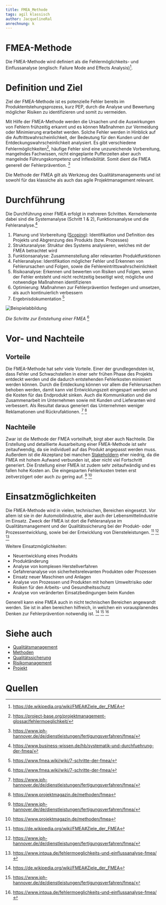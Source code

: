 ```yaml
---
title: FMEA_Methode
tags: agil klassisch
author: JacquelineRal
anrechnung: k 
---
```


# FMEA-Methode

Die FMEA-Methode wird definiert als die Fehlermöglichkeits- und Einflussanalyse (englisch: Failure Mode and Effects Analysis)[^1].

# Definition und Ziel 

Ziel der FMEA-Methode ist es potenzielle Fehler bereits im Produktentstehungsprozess, kurz PEP, durch die Analyse und Bewertung möglicher Risiken zu identifizieren und somit zu vermeiden. 

Mit Hilfe der FMEA-Methode werden die Ursachen und die Auswirkungen von Fehlern frühzeitig erkannt und es können Maßnahmen zur Vermeidung oder Minimierung erarbeitet werden. Solche Fehler werden in Hinblick auf die Auftrittswahrscheinlichkeit, der Bedeutung für den Kunden und der Entdeckungswahrscheinlichkeit analysiert. Es gibt verschiedene Fehlermöglichkeiten[^3], häufige Fehler sind eine unzureichende Vorbereitung, mangelndes Fachwissen, nicht eingeplante Pufferzeiten aber auch mangelnde Führungskompetenz und Inflexibilität. Somit dient die FMEA generell der Fehlerprävention. [^2] 

Die Methode der FMEA gilt als Werkzeug des Qualitätsmanagements und ist sowohl für das klassiche als auch das agile Projektmanagement relevant.


# Durchführung

Die Durchführung einer FMEA erfolgt in mehreren Schritten. Kernelemente dabei sind die Systemanalyse (Schritt 1 & 2), Funktionsanalyse und die Fehleranalyse.[^5]

  1. Planung und Vorbereitung ([Scoping](https://de.wikipedia.org/wiki/Scoping)):
    Identifikation und Definition des Projekts und Abgrenzung des Produkts (bzw. Prozesses)
  2. Strukturanalyse:
    Struktur des Systems analysieren, welches mit der FMEA betrachtet wird
  3. Funktionsanalyse:
    Zusammenstellung aller relevanten Produktfunktionen
  4. Fehleranalyse: Identifikation möglicher Fehler und Erkennen von Fehlerursachen und Folgen, sowie die Fehlereintrittswahrscheinlichkeit
  5. Risikoanalyse: Erkennen und bewerten von Risiken und Folgen, wenn der Fehler entsteht und nicht rechtzeitig beseitigt wird; mögliche und notwendige Maßnahmen identifizieren
  6. Optimierung: Maßnahmen zur Fehlerprävention festlegen und umsetzen, als auch kontinuierlich verbessern
  7. Ergebnisdokumentation [^4]

![Beispielabbildung](https://www.fmea.wiki/wp-content/uploads/2019/06/sieben-schritte-der-fmea.png)

*Die Schritte zur Entstehung einer FMEA* [^4]

# Vor- und Nachteile
## Vorteile
Die FMEA-Methode hat sehr viele Vorteile. Einer der grundlegendsten ist, dass Fehler und Schwachstellen in einer sehr frühen Phase des Projekts entdeckt werden und die dadurch entstehenden Fehlerkosten minimiert werden können. Durch die Entdeckung können vor allem die Fehlerursachen behoben werden, damit kann viel Entwicklungszeit eingespart werden und die Kosten für das Endprodukt sinken. Auch die Kommunikation und die Zusammenarbeit im Unternehmen sowie mit Kunden und Lieferanten wird verbessert. Als Resultat daraus generiert das Unternehmen weniger Reklamationen und Rückrufaktionen. [^2]  [^6]

## Nachteile
Zwar ist die Methode der FMEA vorteilhaft, birgt aber auch Nachteile. Die Erstellung und detaillierte Ausarbeitung einer FMEA-Methode ist sehr zeitaufwendig, da sie individuell auf das Produkt angepasst werden muss. Außerdem ist die Akzeptanz bei manchen [Stakeholdern](https://de.wikipedia.org/wiki/Stakeholder) eher niedrig, da die FMEA mit hohem Aufwand verbunden ist, aber nicht viel Fortschritt generiert. Die Erstellung einer FMEA ist zudem sehr zeitaufwändig und es fallen hohe Kosten an. Die eingesparten Fehlerkosten treten erst zeitverzögert oder auch zu gering auf. [^2]  [^6]


# Einsatzmöglichkeiten
Die FMEA-Methode wird in vielen, technischen, Bereichen eingesetzt. Vor allem ist sie in der Automobilindustrie, aber auch der Lebensmittelindustrie im Einsatz. Zweck der FMEA ist dort die Fehleranalyse im Qualitätsmanagement und der Qualitätssicherung bei der Produkt- oder Prozessentwicklung, sowie bei der Entwicklung von Diensteleistungen. [^1]  [^2]  [^7]

Weitere Einsatzmöglichkeiten: 

* Neuentwicklung eines Produkts
* Produktänderung
* Analyse von komplexen Herstellverfahren
* Gefahrenanalyse von sicherheitsrelevanten Produkten oder Prozessen
* Einsatz neuer Maschinen und Anlagen
* Analyse von Prozessen und Produkten mit hohem Umweltrisiko oder Risiken für den Arbeits- und Gesundheitsschutz
* Analyse von veränderten Einsatzbedingungen beim Kunden

Generell kann eine FMEA auch in nicht technischen Bereichen angewandt werden. Sie ist in allen bereichen hilfreich, in welchen ein vorausplanendes Denken zur Fehlerprävention notwendig ist. [^1]  [^2]  [^7]


# Siehe auch

* [Qualitätsmanagement](https://github.com/ManagingProjectsSuccessfully/ManagingProjectsSuccessfully.github.io/blob/main/kb/Qualitaetsmanagement.md)
* [Methoden](https://github.com/ManagingProjectsSuccessfully/ManagingProjectsSuccessfully.github.io/blob/main/kb/Methoden.md)
* [Qualitätssicherung](https://github.com/ManagingProjectsSuccessfully/ManagingProjectsSuccessfully.github.io/blob/main/kb/Qualitaetssicherung.md)
* [Risikomanagement](https://github.com/ManagingProjectsSuccessfully/ManagingProjectsSuccessfully.github.io/blob/main/kb/Risikomanagement.md)
* [Projekt](https://github.com/ManagingProjectsSuccessfully/ManagingProjectsSuccessfully.github.io/blob/main/kb/Projekt.md)


# Quellen

[^1]: https://de.wikipedia.org/wiki/FMEA#Ziele_der_FMEA
[^2]: https://www.iph-hannover.de/de/dienstleistungen/fertigungsverfahren/fmea/
[^3]: https://project-base.org/projektmanagement-glossar/fehlermoeglichkeit/
[^4]: https://www.fmea.wiki/wiki/7-schritte-der-fmea/
[^5]: https://www.business-wissen.de/hb/systematik-und-durchfuehrung-der-fmea/
[^6]: https://www.projektmagazin.de/methoden/fmea
[^7]: https://www.intqua.de/fehlermoeglichkeits-und-einflussanalyse-fmea/


